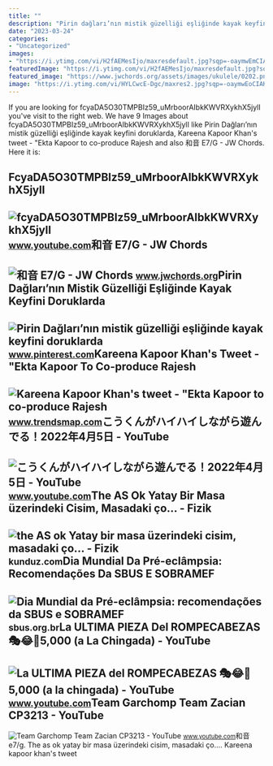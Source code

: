 ```yaml
---
title: ""
description: "Pirin dağları’nın mistik güzelliği eşliğinde kayak keyfini doruklarda"
date: "2023-03-24"
categories:
- "Uncategorized"
images:
- "https://i.ytimg.com/vi/H2fAEMesIjo/maxresdefault.jpg?sqp=-oaymwEmCIAKENAF8quKqQMa8AEB-AH-CYAC0AWKAgwIABABGGUgXyhTMA8=&amp;rs=AOn4CLCJYSghky0o-ilndxvg6fCYAda1ug"
featuredImage: "https://i.ytimg.com/vi/H2fAEMesIjo/maxresdefault.jpg?sqp=-oaymwEmCIAKENAF8quKqQMa8AEB-AH-CYAC0AWKAgwIABABGGUgXyhTMA8=&amp;rs=AOn4CLCJYSghky0o-ilndxvg6fCYAda1ug"
featured_image: "https://www.jwchords.org/assets/images/ukulele/0202.png"
image: "https://i.ytimg.com/vi/HYLCwcE-Dgc/maxres2.jpg?sqp=-oaymwEoCIAKENAF8quKqQMcGADwAQH4AYwCgALgA4oCDAgAEAEYRSBHKGUwDw==&amp;rs=AOn4CLC_ulBvmvqa2cf2uT56Qfk3FCYaDA"
---
```


If you are looking for fcyaDA5O30TMPBIz59\_uMrboorAIbkKWVRXykhX5jylI you've visit to the right web. We have 9 Images about fcyaDA5O30TMPBIz59\_uMrboorAIbkKWVRXykhX5jylI like Pirin Dağları’nın mistik güzelliği eşliğinde kayak keyfini doruklarda, Kareena Kapoor Khan's tweet - "Ekta Kapoor to co-produce Rajesh and also 和音 E7/G - JW Chords. Here it is:

FcyaDA5O30TMPBIz59\_uMrboorAIbkKWVRXykhX5jylI
---------------------------------------------

 ![fcyaDA5O30TMPBIz59_uMrboorAIbkKWVRXykhX5jylI](https://yt3.googleusercontent.com/fcyaDA5O30TMPBIz59_uMrboorAIbkKWVRXykhX5jylI_mHsQMtKYRKrSU6WFKQalZc67BxTzAc=s900-c-k-c0x00ffffff-no-rj) <small>www.youtube.com</small>和音 E7/G - JW Chords
-------------------

 ![和音 E7/G - JW Chords](https://www.jwchords.org/assets/images/ukulele/0202.png) <small>www.jwchords.org</small>Pirin Dağları’nın Mistik Güzelliği Eşliğinde Kayak Keyfini Doruklarda
---------------------------------------------------------------------

 ![Pirin Dağları’nın mistik güzelliği eşliğinde kayak keyfini doruklarda](https://i.pinimg.com/736x/48/22/e6/4822e6e9886c127f440456dc67ccc17b--lounge-bar-snowboards.jpg) <small>www.pinterest.com</small>Kareena Kapoor Khan's Tweet - "Ekta Kapoor To Co-produce Rajesh
---------------------------------------------------------------

 ![Kareena Kapoor Khan's tweet - "Ekta Kapoor to co-produce Rajesh](https://pbs.twimg.com/media/Fcyada8X0AANSFu.jpg) <small>www.trendsmap.com</small>こうくんがハイハイしながら遊んでる！2022年4月5日 - YouTube
-------------------------------------

 ![こうくんがハイハイしながら遊んでる！2022年4月5日 - YouTube](https://i.ytimg.com/vi/H2fAEMesIjo/maxresdefault.jpg?sqp=-oaymwEmCIAKENAF8quKqQMa8AEB-AH-CYAC0AWKAgwIABABGGUgXyhTMA8=&rs=AOn4CLCJYSghky0o-ilndxvg6fCYAda1ug) <small>www.youtube.com</small>The AS Ok Yatay Bir Masa üzerindeki Cisim, Masadaki ço... - Fizik
-----------------------------------------------------------------

 ![the AS ok Yatay bir masa üzerindeki cisim, masadaki ço... - Fizik](https://media.kunduz.com/media/question/seo/raw/20220508180243644859-3155494.jpg?h=512) <small>kunduz.com</small>Dia Mundial Da Pré-eclâmpsia: Recomendações Da SBUS E SOBRAMEF
--------------------------------------------------------------

 ![Dia Mundial da Pré-eclâmpsia: recomendações da SBUS e SOBRAMEF](http://sbus.org.br/wp-content/uploads/2022/05/WhatsApp-Image-2022-05-16-at-14.57.01-1024x1024.png) <small>sbus.org.br</small>La ULTIMA PIEZA Del ROMPECABEZAS 🎭😂🧘5,000 (a La Chingada) - YouTube
-------------------------------------------------------------------

 ![La ULTIMA PIEZA del ROMPECABEZAS 🎭😂🧘5,000 (a la chingada) - YouTube](https://i.ytimg.com/vi/KdZ3OosEZ6s/hq2.jpg?sqp=-oaymwEoCOADEOgC8quKqQMcGADwAQH4Ad4EgAK4CIoCDAgAEAEYZSBMKGMwDw==&rs=AOn4CLCfzFvJaPoNerKMbSKycXF-fCyaDA) <small>www.youtube.com</small>Team Garchomp Team Zacian CP3213 - YouTube
------------------------------------------

 ![Team Garchomp Team Zacian CP3213 - YouTube](https://i.ytimg.com/vi/HYLCwcE-Dgc/maxres2.jpg?sqp=-oaymwEoCIAKENAF8quKqQMcGADwAQH4AYwCgALgA4oCDAgAEAEYRSBHKGUwDw==&rs=AOn4CLC_ulBvmvqa2cf2uT56Qfk3FCYaDA) <small>www.youtube.com</small>和音 e7/g. The as ok yatay bir masa üzerindeki cisim, masadaki ço.... Kareena kapoor khan's tweet
